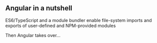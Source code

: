 ## Angular in a nutshell

ES6/TypeScript and a module bundler enable file-system imports and exports of user-defined and NPM-provided modules <!-- .element: class="fragment" data-fragment-index="1" -->

Then Angular takes over... <!-- .element: class="fragment" data-fragment-index="2" -->
